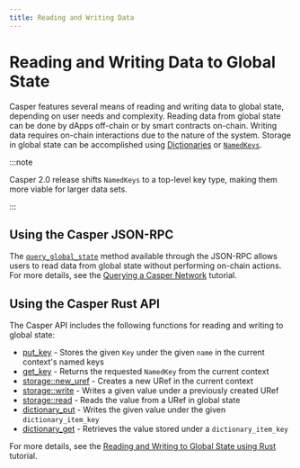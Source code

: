 ```yaml
---
title: Reading and Writing Data
---
```


# Reading and Writing Data to Global State

Casper features several means of reading and writing data to global state, depending on user needs and complexity. Reading data from global state can be done by dApps off-chain or by smart contracts on-chain. Writing data requires on-chain interactions due to the nature of the system. Storage in global state can be accomplished using [Dictionaries](../dictionaries.md) or [`NamedKeys`](../../developers/json-rpc/types_chain.md#namedkey).

:::note

Casper 2.0 release shifts `NamedKeys` to a top-level key type, making them more viable for larger data sets.

:::

## Using the Casper JSON-RPC

The [`query_global_state`](../../developers/json-rpc/json-rpc-informational.md#query_global_state) method available through the JSON-RPC allows users to read data from global state without performing on-chain actions. For more details, see the [Querying a Casper Network](../../resources/beginner/querying-network.md) tutorial.

## Using the Casper Rust API

The Casper API includes the following functions for reading and writing to global state:

* [put_key](https://docs.rs/casper-contract/latest/casper_contract/contract_api/runtime/fn.put_key.html) - Stores the given `Key` under the given `name` in the current context's named keys
* [get_key](https://docs.rs/casper-contract/latest/casper_contract/contract_api/runtime/fn.get_key.html) - Returns the requested `NamedKey` from the current context
* [storage::new_uref](https://docs.rs/casper-contract/latest/casper_contract/contract_api/storage/fn.new_uref.html) - Creates a new URef in the current context
* [storage::write](https://docs.rs/casper-contract/latest/casper_contract/contract_api/storage/fn.write.html) - Writes a given value under a previously created URef
* [storage::read](https://docs.rs/casper-contract/latest/casper_contract/contract_api/storage/fn.read.html) - Reads the value from a URef in global state
* [dictionary_put](https://docs.rs/casper-contract/latest/casper_contract/contract_api/storage/fn.dictionary_put.html) - Writes the given value under the given `dictionary_item_key`
* [dictionary_get](https://docs.rs/casper-contract/latest/casper_contract/contract_api/storage/fn.dictionary_get.html) - Retrieves the value stored under a `dictionary_item_key`

For more details, see the [Reading and Writing to Global State using Rust](../../resources/advanced/storage-workflow.md) tutorial.